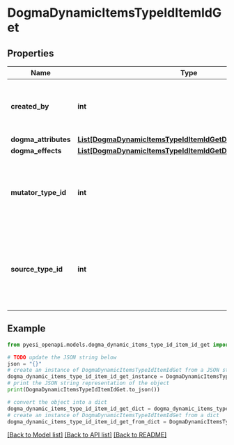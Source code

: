# DogmaDynamicItemsTypeIdItemIdGet


## Properties

Name | Type | Description | Notes
------------ | ------------- | ------------- | -------------
**created_by** | **int** | The ID of the character who created the item | 
**dogma_attributes** | [**List[DogmaDynamicItemsTypeIdItemIdGetDogmaAttributesInner]**](DogmaDynamicItemsTypeIdItemIdGetDogmaAttributesInner.md) |  | 
**dogma_effects** | [**List[DogmaDynamicItemsTypeIdItemIdGetDogmaEffectsInner]**](DogmaDynamicItemsTypeIdItemIdGetDogmaEffectsInner.md) |  | 
**mutator_type_id** | **int** | The type ID of the mutator used to generate the dynamic item. | 
**source_type_id** | **int** | The type ID of the source item the mutator was applied to create the dynamic item. | 

## Example

```python
from pyesi_openapi.models.dogma_dynamic_items_type_id_item_id_get import DogmaDynamicItemsTypeIdItemIdGet

# TODO update the JSON string below
json = "{}"
# create an instance of DogmaDynamicItemsTypeIdItemIdGet from a JSON string
dogma_dynamic_items_type_id_item_id_get_instance = DogmaDynamicItemsTypeIdItemIdGet.from_json(json)
# print the JSON string representation of the object
print(DogmaDynamicItemsTypeIdItemIdGet.to_json())

# convert the object into a dict
dogma_dynamic_items_type_id_item_id_get_dict = dogma_dynamic_items_type_id_item_id_get_instance.to_dict()
# create an instance of DogmaDynamicItemsTypeIdItemIdGet from a dict
dogma_dynamic_items_type_id_item_id_get_from_dict = DogmaDynamicItemsTypeIdItemIdGet.from_dict(dogma_dynamic_items_type_id_item_id_get_dict)
```
[[Back to Model list]](../README.md#documentation-for-models) [[Back to API list]](../README.md#documentation-for-api-endpoints) [[Back to README]](../README.md)


